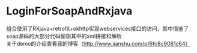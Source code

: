 # LoginForSoapAndRxjava
组合使用了RXjava+retrofit+okhttp实现webservices接口的访问，其中借鉴了soap源码的大部分代码偷窃其中的xml拼接和解析<br>关于demo的介绍查看我的博客（http://www.jianshu.com/p/6fc8c9081c64）
